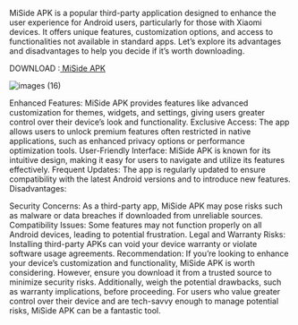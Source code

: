 MiSide APK is a popular third-party application designed to enhance the user experience for Android users, particularly for those with Xiaomi devices. It offers unique features, customization options, and access to functionalities not available in standard apps. Let’s explore its advantages and disadvantages to help you decide if it’s worth downloading.

DOWNLOAD :[ MiSide APK](https://apkmodjoy.net/miside/)


![images (16)](https://github.com/user-attachments/assets/17304995-9cfb-4803-971a-b4b5d0a10d44)

Enhanced Features: MiSide APK provides features like advanced customization for themes, widgets, and settings, giving users greater control over their device’s look and functionality.
Exclusive Access: The app allows users to unlock premium features often restricted in native applications, such as enhanced privacy options or performance optimization tools.
User-Friendly Interface: MiSide APK is known for its intuitive design, making it easy for users to navigate and utilize its features effectively.
Frequent Updates: The app is regularly updated to ensure compatibility with the latest Android versions and to introduce new features.
Disadvantages:

Security Concerns: As a third-party app, MiSide APK may pose risks such as malware or data breaches if downloaded from unreliable sources.
Compatibility Issues: Some features may not function properly on all Android devices, leading to potential frustration.
Legal and Warranty Risks: Installing third-party APKs can void your device warranty or violate software usage agreements.
Recommendation:
If you’re looking to enhance your device’s customization and functionality, MiSide APK is worth considering. However, ensure you download it from a trusted source to minimize security risks. Additionally, weigh the potential drawbacks, such as warranty implications, before proceeding. For users who value greater control over their device and are tech-savvy enough to manage potential risks, MiSide APK can be a fantastic tool.
